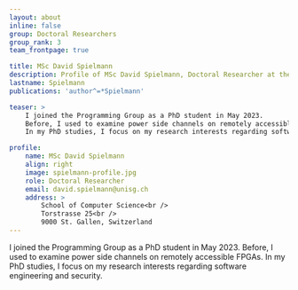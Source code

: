 ```yaml
---
layout: about
inline: false
group: Doctoral Researchers
group_rank: 3
team_frontpage: true

title: MSc David Spielmann
description: Profile of MSc David Spielmann, Doctoral Researcher at the Programming Group.
lastname: Spielmann
publications: 'author^=*Spielmann'

teaser: >
    I joined the Programming Group as a PhD student in May 2023.
    Before, I used to examine power side channels on remotely accessible FPGAs.
    In my PhD studies, I focus on my research interests regarding software engineering and security.

profile:
    name: MSc David Spielmann
    align: right
    image: spielmann-profile.jpg
    role: Doctoral Researcher
    email: david.spielmann@unisg.ch
    address: >
        School of Computer Science<br />
        Torstrasse 25<br />
        9000 St. Gallen, Switzerland
---
```


I joined the Programming Group as a PhD student in May 2023.
Before, I used to examine power side channels on remotely accessible FPGAs.
In my PhD studies, I focus on my research interests regarding software engineering and security.
